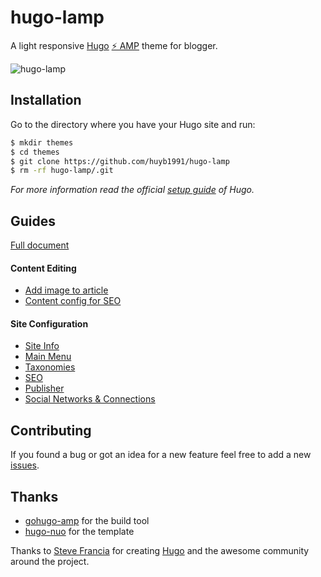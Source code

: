 # hugo-lamp

A light responsive [Hugo](https://gohugo.io/) [⚡ AMP](https://www.ampproject.org/) theme for blogger.

![hugo-lamp](/images/screenshot.png)

## Installation

Go to the directory where you have your Hugo site and run:

```bash
$ mkdir themes
$ cd themes
$ git clone https://github.com/huyb1991/hugo-lamp
$ rm -rf hugo-lamp/.git
```

*For more information read the official [setup guide](https://gohugo.io/overview/installing/) of Hugo.*

## Guides

[Full document](/docs/guide.md)

#### Content Editing
  - [Add image to article](/docs/guide.md#add-image-to-article-content)
  - [Content config for SEO](/docs/guide.md#content-config-for-seo)

#### Site Configuration
  - [Site Info](/docs/guide.md#site-info)
  - [Main Menu](/docs/guide.md#main-menu)
  - [Taxonomies](/docs/guide.md#taxonomies)
  - [SEO](/docs/guide.md#seo)
  - [Publisher](/docs/guide.md#publisher)
  - [Social Networks & Connections](/docs/guide.md#social-networks--connections)

## Contributing

If you found a bug or got an idea for a new feature feel free to add a new [issues](https://github.com/huyb1991/hugo-lamp/issues).

## Thanks
- [gohugo-amp](https://gohugo-amp.gohugohq.com/styling/) for the build tool
- [hugo-nuo](https://themes.gohugo.io/hugo-nuo/) for the template

Thanks to [Steve Francia](https://github.com/spf13) for creating [Hugo](https://gohugo.io/) and the awesome community around the project.
